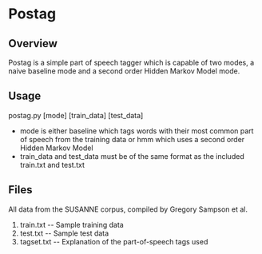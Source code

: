 Postag
======

Overview
--------
Postag is a simple part of speech tagger which is capable of two modes, a naive baseline mode and a second order Hidden Markov Model mode.


Usage
-----
postag.py [mode] [train_data] [test_data]

- mode is either baseline which tags words with their most common part of speech from the training data or hmm which uses a second order Hidden Markov Model
- train_data and test_data must be of the same format as the included train.txt and test.txt

Files
-----
All data from the SUSANNE corpus, compiled by Gregory Sampson et al.
1. train.txt -- Sample training data 
2. test.txt -- Sample test data
3. tagset.txt -- Explanation of the part-of-speech tags used
